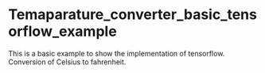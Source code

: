 # Temaparature_converter_basic_tensorflow_example
This is a basic example to show the implementation of tensorflow. Conversion of Celsius to fahrenheit.
